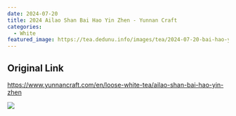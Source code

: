 ```yaml
---
date: 2024-07-20
title: 2024 Ailao Shan Bai Hao Yin Zhen - Yunnan Craft
categories:
  - White
featured_image: https://tea.dedunu.info/images/tea/2024-07-20-bai-hao-yin-zhen-1.jpeg
---
```


## Original Link

<https://www.yunnancraft.com/en/loose-white-tea/ailao-shan-bai-hao-yin-zhen>

![](https://tea.dedunu.info/images/tea/2024-07-20-bai-hao-yin-zhen-2.jpeg)

